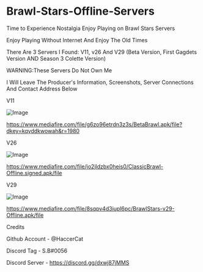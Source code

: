 # Brawl-Stars-Offline-Servers
Time to Experience Nostalgia
Enjoy Playing on Brawl Stars Servers

Enjoy Playing Without Internet And Enjoy The Old Times

There Are 3 Servers I Found: V11, v26 And V29 (Beta Version, First Gagdets Version AND Season 3 Colette Version)

WARNING:These Servers Do Not Own Me

I Will Leave The Producer's Information, Screenshots, Server Connections And Contact Address Below

V11

![Image](https://user-images.githubusercontent.com/134798801/241426277-86add7b4-af91-4531-b7bf-8b37e45922b6.png)

https://www.mediafire.com/file/g6zo96etrdn3z3s/BetaBrawl.apk/file?dkey=kqyddkwowah&r=1980

V26

![Image](https://user-images.githubusercontent.com/134798801/241426298-f7c73980-ba3c-40ae-9cdc-d2dfb5d0b372.png)

https://www.mediafire.com/file/jo2jldzbx0heis0/ClassicBrawl-Offline.signed.apk/file

V29

![Image](https://user-images.githubusercontent.com/134798801/241426312-84db0da6-65a6-4d34-a324-de70ac3b3cfe.png)

https://www.mediafire.com/file/8sqpv4d3iupl6pc/BrawlStars-v29-Offline.apk/file

Credits

Github Account - @HaccerCat

Discord Tag - S.B#0056

Discord Server - https://discord.gg/dxwj87jMMS
